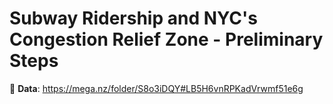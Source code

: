 # Subway Ridership and NYC's Congestion Relief Zone - Preliminary Steps

:space_invader: **Data**: https://mega.nz/folder/S8o3iDQY#LB5H6vnRPKadVrwmf51e6g


